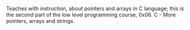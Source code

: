 Teaches with instruction, about pointers and arrays in C language; this is the second part of the low level programming course, 0x06. C - More pointers, arrays and strings.
